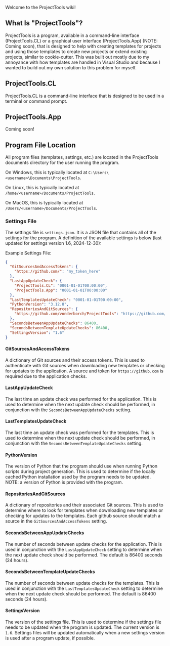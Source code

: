 Welcome to the ProjectTools wiki!

## What Is "ProjectTools"?

ProjectTools is a program, available in a command-line interface (ProjectTools.CL) or a graphical user interface
(ProjectTools.App) (NOTE: Coming soon), that is designed to help with creating templates for projects and using those
templates to create new projects or extend existing projects, similar to cookie-cutter. This was built out mostly due to
my annoyance with how templates are handled in Visual Studio and because I wanted to build out my own solution to this
problem for myself.

## ProjectTools.CL

ProjectTools.CL is a command-line interface that is designed to be used in a terminal or command prompt.

## ProjectTools.App

Coming soon!

## Program File Location

All program files (templates, settings, etc.) are located in the ProjectTools documents directory for the user running
the program.

On Windows, this is typically located at `C:\Users\<username>\Documents\ProjectTools`.

On Linux, this is typically located at `/home/<username>/Documents/ProjectTools`.

On MacOS, this is typically located at `/Users/<username>/Documents/ProjectTools`.

### Settings File

The settings file is `settings.json`. It is a JSON file that contains all of the settings for the program. A definition
of the available settings is below (last updated for settings version 1.6, 2024-12-30):

Example Settings File:
```json
{
  "GitSourcesAndAccessTokens": {
    "https://github.com/": "my_token_here"
  },
  "LastAppUpdateCheck": {
    "ProjectTools.CL": "0001-01-01T00:00:00",
    "ProjectTools.App": "0001-01-01T00:00:00"
  },
  "LastTemplatesUpdateCheck": "0001-01-01T00:00:00",
  "PythonVersion": "3.12.8",
  "RepositoriesAndGitSources": {
    "https://github.com/vonderborch/ProjectTools": "https://github.com/"
  },
  "SecondsBetweenAppUpdateChecks": 86400,
  "SecondsBetweenTemplateUpdateChecks": 86400,
  "SettingsVersion": "1.6"
}
```

#### GitSourcesAndAccessTokens

A dictionary of Git sources and their access tokens. This is used to authenticate with Git sources when downloading new
templates or checking for updates to the application. A source and token for `https://github.com` is required due to the
application checks.

#### LastAppUpdateCheck

The last time an update check was performed for the application. This is used to determine when the next update check
should be performed, in conjunction with the `SecondsBetweenAppUpdateChecks` setting.

#### LastTemplatesUpdateCheck

The last time an update check was performed for the templates. This is used to determine when the next update check
should be performed, in conjunction with the `SecondsBetweenTemplateUpdateChecks` setting.

#### PythonVersion

The version of Python that the program should use when running Python scripts during project generation. This is used to
determine if the locally cached Python installation used by the program needs to be updated. NOTE: a version of Python
is provided with the program.

#### RepositoriesAndGitSources

A dictionary of repositories and their associated Git sources. This is used to determine where to look for templates
when downloading new templates or checking for updates to the templates. Each github source should match a source in the
`GitSourcesAndAccessTokens` setting.

#### SecondsBetweenAppUpdateChecks

The number of seconds between update checks for the application. This is used in conjunction with the
`LastAppUpdateCheck` setting to determine when the next update check should be performed. The default is 86400 seconds
(24 hours).

#### SecondsBetweenTemplateUpdateChecks

The number of seconds between update checks for the templates. This is used in conjunction with the
`LastTemplatesUpdateCheck` setting to determine when the next update check should be performed. The default is 86400
seconds (24 hours).

#### SettingsVersion

The version of the settings file. This is used to determine if the settings file needs to be updated when the program is
updated. The current version is `1.6`. Settings files will be updated automatically when a new settings version is used
after a program update, if possible.